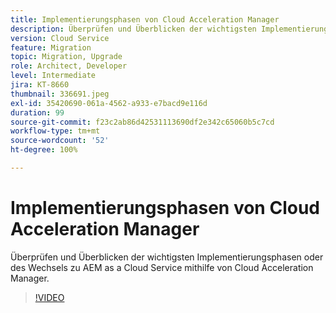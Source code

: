 ```yaml
---
title: Implementierungsphasen von Cloud Acceleration Manager
description: Überprüfen und Überblicken der wichtigsten Implementierungsphasen oder des Wechsels zu AEM as a Cloud Service mithilfe von Cloud Acceleration Manager.
version: Cloud Service
feature: Migration
topic: Migration, Upgrade
role: Architect, Developer
level: Intermediate
jira: KT-8660
thumbnail: 336691.jpeg
exl-id: 35420690-061a-4562-a933-e7bacd9e116d
duration: 99
source-git-commit: f23c2ab86d42531113690df2e342c65060b5c7cd
workflow-type: tm+mt
source-wordcount: '52'
ht-degree: 100%

---
```


# Implementierungsphasen von Cloud Acceleration Manager

Überprüfen und Überblicken der wichtigsten Implementierungsphasen oder des Wechsels zu AEM as a Cloud Service mithilfe von Cloud Acceleration Manager.

>[!VIDEO](https://video.tv.adobe.com/v/336691?quality=12&learn=on)
